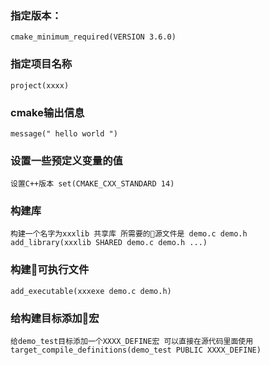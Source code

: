 ### 指定版本：
    cmake_minimum_required(VERSION 3.6.0)
### 指定项目名称
    project(xxxx)

### cmake输出信息
    message(" hello world ")

### 设置一些预定义变量的值
    设置C++版本 set(CMAKE_CXX_STANDARD 14)

### 构建库
    构建一个名字为xxxlib 共享库 所需要的源文件是 demo.c demo.h
    add_library(xxxlib SHARED demo.c demo.h ...)

### 构建可执行文件
    add_executable(xxxexe demo.c demo.h)

### 给构建目标添加宏
    给demo_test目标添加一个XXXX_DEFINE宏 可以直接在源代码里面使用
    target_compile_definitions(demo_test PUBLIC XXXX_DEFINE)




